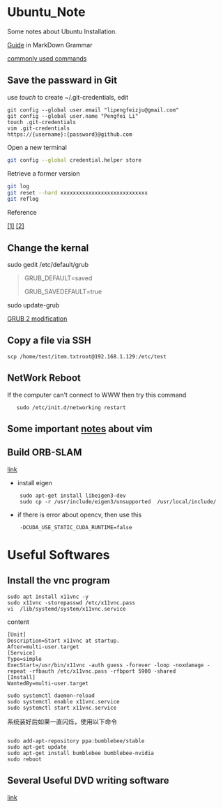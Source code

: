 # Ubuntu_Note
Some notes about Ubuntu Installation.

[Guide](https://coding.net/help/doc/project/markdown.html) in MarkDown Grammar

[commonly used commands](http://blog.csdn.net/wojiaopanpan/article/details/7286430)

## Save the passward in Git
use *touch* to create ~/.git-credentials, edit 

``` shell
git config --global user.email "lipengfeizju@gmail.com"
git config --global user.name "Pengfei Li"
touch .git-credentials
vim .git-credentials
https://{username}:{password}@github.com
```

Open a new terminal
``` bash
git config --global credential.helper store
```
Retrieve a former version
```bash
git log
git reset --hard xxxxxxxxxxxxxxxxxxxxxxxxxxxx
git reflog
```
Reference 

[[1]](https://www.cnblogs.com/wanqieddy/archive/2012/08/03/2621027.html)
[[2]](http://www.jianshu.com/p/f54053afecf2)

## Change the kernal 

sudo gedit /etc/default/grub
> GRUB_DEFAULT=saved
>
> GRUB_SAVEDEFAULT=true

sudo update-grub

[GRUB 2 modification](http://blog.csdn.net/lu_embedded/article/details/44353499)

## Copy a file via SSH
```shell
scp /home/test/item.txtroot@192.168.1.129:/etc/test
```
## NetWork Reboot
If the computer can't connect to WWW then try this command
```shell
   sudo /etc/init.d/networking restart
```

## Some important [notes](https://www.cnblogs.com/wangrx/p/5907013.html) about vim

## Build ORB-SLAM
[link](https://github.com/raulmur/ORB_SLAM2)
* install eigen
```shell
    sudo apt-get install libeigen3-dev 
    sudo cp -r /usr/include/eigen3/unsupported  /usr/local/include/

```
* if there is error about opencv, then use this 
```shell
    -DCUDA_USE_STATIC_CUDA_RUNTIME=false
```
# Useful Softwares
## Install the vnc program
```shell
sudo apt install x11vnc -y
sudo x11vnc -storepasswd /etc/x11vnc.pass 
vi  /lib/systemd/system/x11vnc.service
```
content 
```
[Unit]
Description=Start x11vnc at startup.
After=multi-user.target
[Service]
Type=simple
ExecStart=/usr/bin/x11vnc -auth guess -forever -loop -noxdamage -repeat -rfbauth /etc/x11vnc.pass -rfbport 5900 -shared
[Install]
WantedBy=multi-user.target
```
```shell
sudo systemctl daemon-reload
sudo systemctl enable x11vnc.service
sudo systemctl start x11vnc.service
```

系统装好后如果一直闪烁，使用以下命令
```shell

sudo add-apt-repository ppa:bumblebee/stable
sudo apt-get update
sudo apt-get install bumblebee bumblebee-nvidia
sudo reboot
```

## Several Useful DVD writing software
[link](http://www.linuxidc.com/Linux/2013-10/91380.htm)
